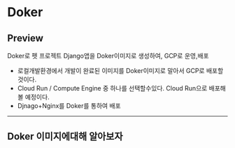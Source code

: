 # Doker

## Preview
Doker로 펫 프로젝트 Django앱을 Doker이미지로 생성하여, GCP로 운영,배포

- 로컬개발환경에서 개발이 완료된 이미지를 Doker이미지로 말아서 GCP로 배포할것이다.
- Cloud Run / Compute Engine 중 하나를 선택할수있다. Cloud Run으로 배포해볼 예정이다.
- Djnago+Nginx를 Doker를 통하여 배포

--------

## Doker 이미지에대해 알아보자


